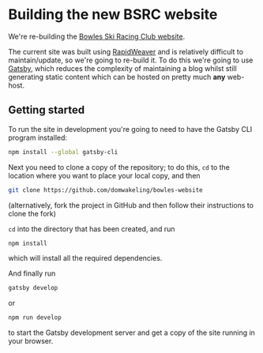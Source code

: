 # Building the new BSRC website
We're re-building the [Bowles Ski Racing Club website](http://www.bowlesskiracingclub.org.uk/index.html).

The current site was built using [RapidWeaver](https://www.realmacsoftware.com/rapidweaver/) and is
relatively difficult to maintain/update, so we're going to re-build it. To do this we're going to
use [Gatsby](https://www.gatsbyjs.org), which reduces the complexity of maintaining a blog whilst
still generating static content which can be hosted on pretty much **any** web-host.

## Getting started

To run the site in development you're going to need to have the Gatsby CLI program installed:

```sh
npm install --global gatsby-cli
```

Next you need to clone a copy of the repository; to do this, `cd` to the location where you want
to place your local copy, and then

```sh
git clone https://github.com/domwakeling/bowles-website
```

(alternatively, fork the project in GitHub and then follow their instructions to clone the fork)

`cd` into the directory that has been created, and run

```sh
npm install
```

which will install all the required dependencies.

And finally run

```sh
gatsby develop
```

or

```sh
npm run develop
```

to start the Gatsby development server and get a copy of the site running in your browser.

